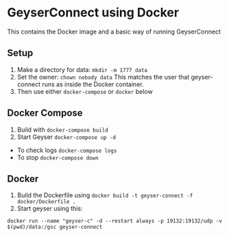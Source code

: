 # GeyserConnect using Docker
This contains the Docker image and a basic way of running GeyserConnect

## Setup
1. Make a directory for data: `mkdir -m 1777 data`
2. Set the owner: `chown nobody data`
   This matches the user that geyser-connect runs as inside the Docker
   container.
3. Then use either `docker-compose` or `docker` below

## Docker Compose
1. Build with `docker-compose build`
2. Start Geyser `docker-compose up -d`

* To check logs `docker-compose logs`
* To stop `docker-compose down`

## Docker
1. Build the Dockerfile using `docker build -t geyser-connect -f docker/Dockerfile .`
2. Start geyser using this:
```
docker run --name "geyser-c" -d --restart always -p 19132:19132/udp -v $(pwd)/data:/gsc geyser-connect
```
